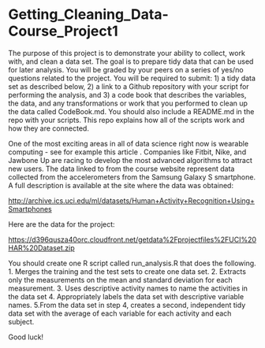 # Getting_Cleaning_Data-Course_Project1

 The purpose of this project is to demonstrate your ability to collect, work with, and clean a data set. The goal is to prepare tidy data that can be used for later analysis. You will be graded by your peers on a series of yes/no questions related to the project. You will be required to submit: 1) a tidy data set as described below, 2) a link to a Github repository with your script for performing the analysis, and 3) a code book that describes the variables, the data, and any transformations or work that you performed to clean up the data called CodeBook.md. You should also include a README.md in the repo with your scripts. This repo explains how all of the scripts work and how they are connected.  

 One of the most exciting areas in all of data science right now is wearable computing - see for example this article . Companies like Fitbit, Nike, and Jawbone Up are racing to develop the most advanced algorithms to attract new users. The data linked to from the course website represent data collected from the accelerometers from the Samsung Galaxy S smartphone. A full description is available at the site where the data was obtained: 

 http://archive.ics.uci.edu/ml/datasets/Human+Activity+Recognition+Using+Smartphones 

 Here are the data for the project: 

 https://d396qusza40orc.cloudfront.net/getdata%2Fprojectfiles%2FUCI%20HAR%20Dataset.zip 

  You should create one R script called run_analysis.R that does the following. 
       1. Merges the training and the test sets to create one data set.
       2. Extracts only the measurements on the mean and standard deviation for each measurement. 
       3. Uses descriptive activity names to name the activities in the data set
       4. Appropriately labels the data set with descriptive variable names. 
       5.From the data set in step 4, creates a second, independent tidy data set with the average of each variable for each activity and each subject.

 Good luck!
